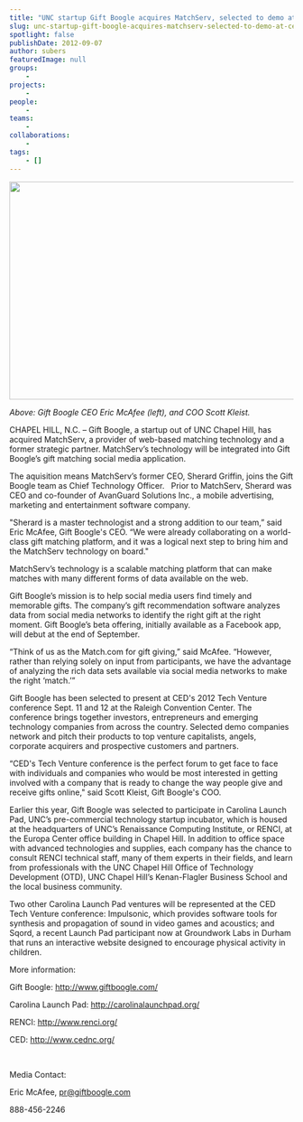 ```yaml
---
title: "UNC startup Gift Boogle acquires MatchServ, selected to demo at CED's 2012 Tech Venture conference"
slug: unc-startup-gift-boogle-acquires-matchserv-selected-to-demo-at-ceds-2012-tech-venture-conference
spotlight: false
publishDate: 2012-09-07
author: subers
featuredImage: null
groups:
    - 
projects:
    - 
people:
    - 
teams: 
    - 
collaborations:
    - 
tags:
    - []
---
```

<img class="size-large wp-image-12067 alignleft" title="Giftboogle" alt="" src="http://www.renci.org/wp-content/uploads/2013/10/Giftboogle-Story1.jpg" width="640" height="386" />

<em>Above: Gift Boogle CEO Eric McAfee (left), and COO Scott Kleist.</em>

CHAPEL HILL, N.C. – Gift Boogle, a startup out of UNC Chapel Hill, has acquired MatchServ, a provider of web-based matching technology and a former strategic partner. MatchServ’s technology will be integrated into Gift Boogle’s gift matching social media application.

<!--more-->

The aquisition means MatchServ’s former CEO, Sherard Griffin, joins the Gift Boogle team as Chief Technology Officer.   Prior to MatchServ, Sherard was CEO and co-founder of AvanGuard Solutions Inc., a mobile advertising, marketing and entertainment software company.

"Sherard is a master technologist and a strong addition to our team,” said Eric McAfee, Gift Boogle's CEO. “We were already collaborating on a world-class gift matching platform, and it was a logical next step to bring him and the MatchServ technology on board."

MatchServ’s technology is a scalable matching platform that can make matches with many different forms of data available on the web.

Gift Boogle’s mission is to help social media users find timely and memorable gifts. The company’s gift recommendation software analyzes data from social media networks to identify the right gift at the right moment. Gift Boogle’s beta offering, initially available as a Facebook app, will debut at the end of September.

“Think of us as the Match.com for gift giving,” said McAfee. “However, rather than relying solely on input from participants, we have the advantage of analyzing the rich data sets available via social media networks to make the right ‘match.’”

Gift Boogle has been selected to present at CED's 2012 Tech Venture conference Sept. 11 and 12 at the Raleigh Convention Center. The conference brings together investors, entrepreneurs and emerging technology companies from across the country. Selected demo companies network and pitch their products to top venture capitalists, angels, corporate acquirers and prospective customers and partners.

“CED's Tech Venture conference is the perfect forum to get face to face with individuals and companies who would be most interested in getting involved with a company that is ready to change the way people give and receive gifts online," said Scott Kleist, Gift Boogle's COO.

Earlier this year, Gift Boogle was selected to participate in Carolina Launch Pad, UNC’s pre-commercial technology startup incubator, which is housed at the headquarters of UNC’s Renaissance Computing Institute, or RENCI, at the Europa Center office building in Chapel Hill. In addition to office space with advanced technologies and supplies, each company has the chance to consult RENCI technical staff, many of them experts in their fields, and learn from professionals with the UNC Chapel Hill Office of Technology Development (OTD), UNC Chapel Hill’s Kenan-Flagler Business School and the local business community.

Two other Carolina Launch Pad ventures will be represented at the CED Tech Venture conference: Impulsonic, which provides software tools for synthesis and propagation of sound in video games and acoustics; and Sqord, a recent Launch Pad participant now at Groundwork Labs in Durham that runs an interactive website designed to encourage physical activity in children.

More information:

Gift Boogle: <a href="http://www.giftboogle.com/">http://www.giftboogle.com/</a>

Carolina Launch Pad: <a href="http://carolinalaunchpad.org/">http://carolinalaunchpad.org/</a>

RENCI: <a href="http://www.renci.org/">http://www.renci.org/</a>

CED: <a href="http://www.cednc.org/">http://www.cednc.org/</a>

&nbsp;

Media Contact:

Eric McAfee, <a href="mailto:pr@giftboogle.com">pr@giftboogle.com</a>

888-456-2246
